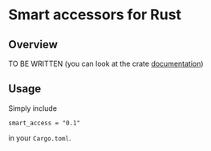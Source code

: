 # Smart accessors for Rust

## Overview

TO BE WRITTEN (you can look at the crate [documentation](https://docs.rs/smart_access/))

## Usage

Simply include 

```
smart_access = "0.1"
```

in your `Cargo.toml`.
